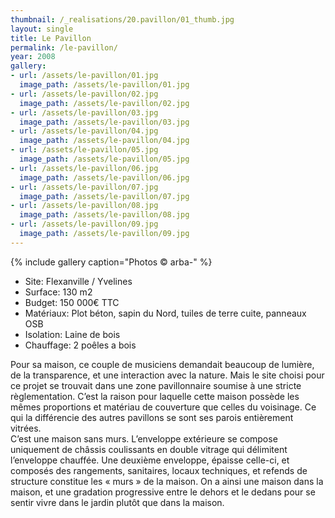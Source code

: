 ```yaml
---
thumbnail: /_realisations/20.pavillon/01_thumb.jpg
layout: single
title: Le Pavillon
permalink: /le-pavillon/
year: 2008
gallery:
- url: /assets/le-pavillon/01.jpg
  image_path: /assets/le-pavillon/01.jpg
- url: /assets/le-pavillon/02.jpg
  image_path: /assets/le-pavillon/02.jpg
- url: /assets/le-pavillon/03.jpg
  image_path: /assets/le-pavillon/03.jpg
- url: /assets/le-pavillon/04.jpg
  image_path: /assets/le-pavillon/04.jpg
- url: /assets/le-pavillon/05.jpg
  image_path: /assets/le-pavillon/05.jpg
- url: /assets/le-pavillon/06.jpg
  image_path: /assets/le-pavillon/06.jpg
- url: /assets/le-pavillon/07.jpg
  image_path: /assets/le-pavillon/07.jpg
- url: /assets/le-pavillon/08.jpg
  image_path: /assets/le-pavillon/08.jpg
- url: /assets/le-pavillon/09.jpg
  image_path: /assets/le-pavillon/09.jpg
---
```



{% include gallery caption="Photos © arba-" %}

  * Site: Flexanville / Yvelines
  * Surface: 130 m2
  * Budget: 150 000€ TTC
  * Matériaux: Plot béton, sapin du Nord, tuiles de terre cuite, panneaux OSB
  * Isolation: Laine de bois
  * Chauffage: 2 poêles a bois

Pour sa maison, ce couple de musiciens demandait beaucoup de lumière, de la transparence, et une interaction avec la nature. Mais le site choisi pour ce projet se trouvait dans une zone pavillonnaire soumise à une stricte règlementation. C’est la raison pour laquelle cette maison possède les mêmes proportions et matériau de couverture que celles du voisinage. Ce qui la différencie des autres pavillons se sont ses parois entièrement vitrées.  
C’est une maison sans murs. L’enveloppe extérieure se compose uniquement de châssis coulissants en double vitrage qui délimitent l’enveloppe chauffée. Une deuxième enveloppe, épaisse celle-ci, et composés des rangements, sanitaires, locaux techniques, et refends de structure constitue les « murs » de la maison.
On a ainsi une maison dans la maison, et une gradation progressive entre le dehors et le dedans pour se sentir vivre dans le jardin plutôt que dans la maison.